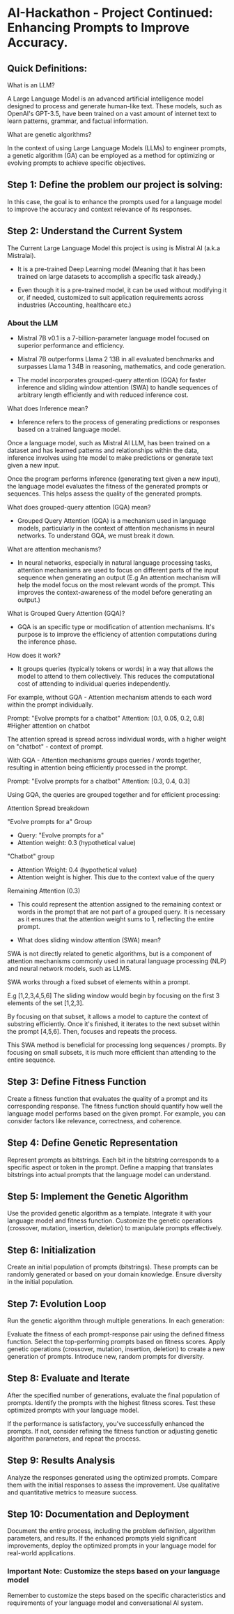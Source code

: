 # AI-Hackathon - Project Continued: Enhancing Prompts to Improve Accuracy.

## Quick Definitions: 
What is an LLM?

A Large Language Model is an advanced artificial intelligence model designed to process and generate human-like text. These models, such as OpenAI's GPT-3.5, have been trained on a vast amount of internet text to learn patterns, grammar, and factual information.

What are genetic algorithms?

In the context of using Large Language Models (LLMs) to engineer prompts, a genetic algorithm (GA) can be employed as a method for optimizing or evolving prompts to achieve specific objectives. 
## Step 1: Define the problem our project is solving:
In this case, the goal is to enhance the prompts used for a language model to improve the accuracy and context relevance of its responses.
## Step 2: Understand the Current System
The Current Large Language Model this project is using is Mistral AI (a.k.a Mistralai). 

- It is a pre-trained Deep Learning model (Meaning that it has been trained on large datasets to accomplish a specific task already.)

- Even though it is a pre-trained model, it can be used without modifying it or, if needed, customized to suit application requirements across industries (Accounting, healthcare etc.)
### About the LLM
- Mistral 7B v0.1 is a 7-billion-parameter language model focused on superior performance and efficiency.

- Mistral 7B outperforms Llama 2 13B in all evaluated benchmarks and surpasses Llama 1 34B in reasoning, mathematics, and code generation.

- The model incorporates grouped-query attention (GQA) for faster inference and sliding window attention (SWA) to handle sequences of arbitrary length efficiently and with reduced inference cost.

What does Inference mean?

- Inference refers to the process of generating predictions or responses based on a trained language model. 

Once a language model, such as Mistral AI LLM, has been trained on a dataset and has learned patterns and relationships within the data, inference involves using hte model to make predictions or generate text given a new input. 

Once the program performs inference (generating text given a new input), the language model evaluates the fitness of the generated prompts or sequences. This helps assess the quality of the generated prompts.

What does grouped-query attention (GQA) mean?

- Grouped Query Attention (GQA) is a mechanism used in language models, particularly in the context of attention mechanisms in neural networks. To understand GQA, we must break it down.

What are attention mechanisms?
- In neural networks, especially in natural language processing tasks, attention mechanisms are used to focus on different parts of the input sequence when generating an output (E.g An attention mechanism will help the model focus on the most relevant words of the prompt. This improves the context-awareness of the model before generating an output.)


What is Grouped Query Attention (GQA)?
- GQA is an specific type or modification of attention mechanisms. It's purpose is to improve the efficiency of attention computations during the inference phase.

How does it work?
- It groups queries (typically tokens or words) in a way that allows the model to attend to them collectively. This reduces the computational cost of attending to individual queries independently.

For example, without GQA - Attention mechanism attends to each word within the prompt individually.

Prompt: "Evolve prompts for a chatbot"
Attention: [0.1, 0.05, 0.2, 0.8] #Higher attention on chatbot

The attention spread is spread across individual words, with a higher weight on "chatbot" - context of prompt.

With GQA - Attention mechanisms groups queries / words together, resulting in attention being efficiently processed in the prompt.

Prompt: "Evolve prompts for a chatbot"
Attention: [0.3, 0.4, 0.3]

Using GQA, the queries are grouped together and for efficient processing:

Attention Spread breakdown

"Evolve prompts for a" Group
- Query: "Evolve prompts for a"
- Attention weight: 0.3 (hypothetical value)

"Chatbot" group
- Attention Weight: 0.4 (hypothetical value)
- Attention weight is higher. This due to the context value of the query

Remaining Attention (0.3)
- This could represent the attention assigned to the remaining context or words in the prompt that are not part of a grouped query. It is necessary as it ensures that the attention weight sums to 1, reflecting the entire prompt.


- What does sliding window attention (SWA) mean?

SWA is not directly related to genetic algorithms, but is a component of attention mechanisms commonly used in natural language processing (NLP) and neural network models, such as LLMS.

SWA works through a fixed subset of elements within a prompt.

E.g [1,2,3,4,5,6]
The sliding window would begin by focusing on the first 3 elements of the set [1,2,3].

By focusing on that subset, it allows a model to capture the context of substring efficiently. Once it's finished, it iterates to the next subset within the prompt [4,5,6]. Then, focuses and repeats the process.

This SWA method is beneficial for processing long sequences / prompts. By focusing on small subsets, it is much more efficient than attending to the entire sequence.


## Step 3: Define Fitness Function
Create a fitness function that evaluates the quality of a prompt and its corresponding response. The fitness function should quantify how well the language model performs based on the given prompt. For example, you can consider factors like relevance, correctness, and coherence.



## Step 4: Define Genetic Representation
Represent prompts as bitstrings. Each bit in the bitstring corresponds to a specific aspect or token in the prompt. Define a mapping that translates bitstrings into actual prompts that the language model can understand.

## Step 5: Implement the Genetic Algorithm
Use the provided genetic algorithm as a template. Integrate it with your language model and fitness function. Customize the genetic operations (crossover, mutation, insertion, deletion) to manipulate prompts effectively.

## Step 6: Initialization
Create an initial population of prompts (bitstrings). These prompts can be randomly generated or based on your domain knowledge. Ensure diversity in the initial population.

## Step 7: Evolution Loop
Run the genetic algorithm through multiple generations. In each generation:

Evaluate the fitness of each prompt-response pair using the defined fitness function.
Select the top-performing prompts based on fitness scores.
Apply genetic operations (crossover, mutation, insertion, deletion) to create a new generation of prompts.
Introduce new, random prompts for diversity.

## Step 8: Evaluate and Iterate
After the specified number of generations, evaluate the final population of prompts. Identify the prompts with the highest fitness scores. Test these optimized prompts with your language model.

If the performance is satisfactory, you've successfully enhanced the prompts. If not, consider refining the fitness function or adjusting genetic algorithm parameters, and repeat the process.

## Step 9: Results Analysis
Analyze the responses generated using the optimized prompts. Compare them with the initial responses to assess the improvement. Use qualitative and quantitative metrics to measure success.

## Step 10: Documentation and Deployment
Document the entire process, including the problem definition, algorithm parameters, and results. If the enhanced prompts yield significant improvements, deploy the optimized prompts in your language model for real-world applications.

### Important Note: Customize the steps based on your language model
Remember to customize the steps based on the specific characteristics and requirements of your language model and conversational AI system.






